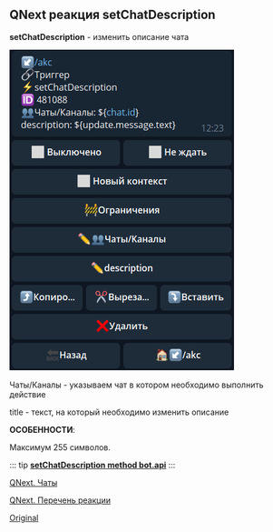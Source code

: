 ## QNext реакция setChatDescription

**setChatDescription** - изменить описание чата

![](./1.png)

Чаты/Каналы - указываем чат в котором необходимо выполнить действие

title - текст, на который необходимо изменить описание



**ОСОБЕННОСТИ**:

Максимум 255 символов.


::: tip
[**setChatDescription method bot.api**](https://core.telegram.org/bots/api#setchatdescription)
:::



[QNext. Чаты](/docs-test/ph/admin/chat-about)

[QNext. Перечень реакции](/docs-test/ph/reactions)
  
[Original](https://telegra.ph/QNext-admin-reaction-setChatDescription-01-06)